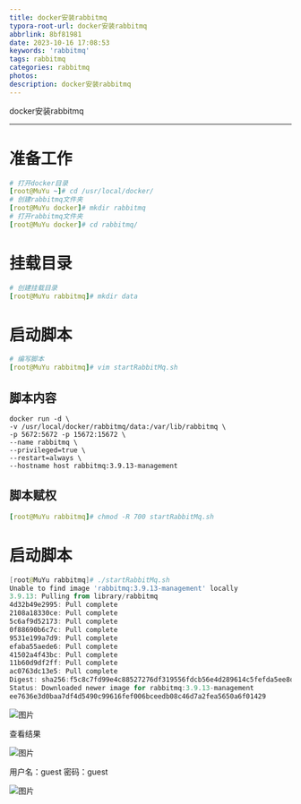 ```yaml
---
title: docker安装rabbitmq
typora-root-url: docker安装rabbitmq
abbrlink: 8bf81981
date: 2023-10-16 17:08:53
keywords: 'rabbitmq'
tags: rabbitmq
categories: rabbitmq
photos:
description: docker安装rabbitmq
---
```


docker安装rabbitmq

<!--more-->

------



# 准备工作

```yaml
# 打开docker目录
[root@MuYu ~]# cd /usr/local/docker/
# 创建rabbitmq文件夹
[root@MuYu docker]# mkdir rabbitmq
# 打开rabbitmq文件夹
[root@MuYu docker]# cd rabbitmq/
```

# 挂载目录

```yaml
# 创建挂载目录
[root@MuYu rabbitmq]# mkdir data
```

# 启动脚本

```yaml
# 编写脚本
[root@MuYu rabbitmq]# vim startRabbitMq.sh
```

## 脚本内容

```shell
docker run -d \
-v /usr/local/docker/rabbitmq/data:/var/lib/rabbitmq \
-p 5672:5672 -p 15672:15672 \
--name rabbitmq \
--privileged=true \
--restart=always \
--hostname host rabbitmq:3.9.13-management
```

## 脚本赋权

```yaml
[root@MuYu rabbitmq]# chmod -R 700 startRabbitMq.sh
```

# 启动脚本

```powershell
[root@MuYu rabbitmq]# ./startRabbitMq.sh
Unable to find image 'rabbitmq:3.9.13-management' locally
3.9.13: Pulling from library/rabbitmq
4d32b49e2995: Pull complete 
2108a18330ce: Pull complete 
5c6af9d52173: Pull complete 
0f88690b6c7c: Pull complete 
9531e199a7d9: Pull complete 
efaba55aede6: Pull complete 
41502a4f43bc: Pull complete 
11b60d9df2ff: Pull complete 
ac0763dc13e5: Pull complete 
Digest: sha256:f5c8c7fd99e4c88527276df319556fdcb56e4d289614c5fefda5ee8d17c5ea89
Status: Downloaded newer image for rabbitmq:3.9.13-management
ee7636e3d0baa7df4d5490c99616fef006bceedb08c46d7a2fea5650a6f01429
```



![图片](./clip_image002.gif)

查看结果

![图片](./clip_image004.jpg)

用户名：guest 密码：guest

![图片](./clip_image006.gif)